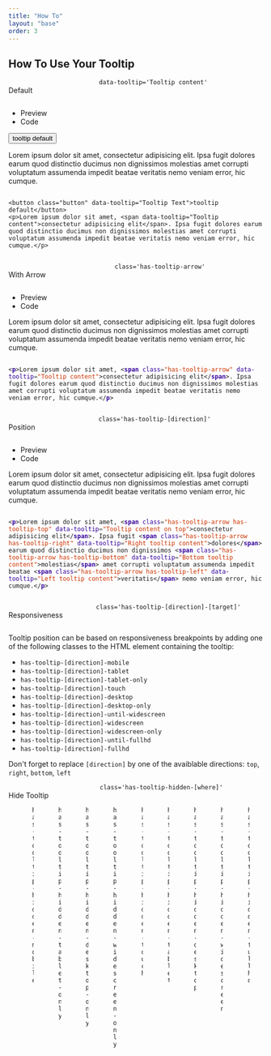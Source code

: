```yaml
---
title: "How To"
layout: "base"
order: 3
---
```


<h2 class="subtitle is-2 my-4">How To Use Your Tooltip</h2>

<!-- Default Tab -->
<div class="panel mt-2" data-pagefind-body>
<div class="panel-heading">
  <div class="columns is-mobile is-multiline is-centered">
    <div class="column is-12-mobile is-flex is-justify-content-start custom-mobile-center">
      <p>Default</p>
    </div>
    <div class="column is-12-mobile is-flex is-justify-content-end custom-mobile-center">
      <code class="has-background-grey-lighter has-text-grey-dark px-2 py-1 is-size-7">data-tooltip='Tooltip content'</code>
    </div>
  </div>
</div>
  <div class="panel-tabs is-toggle is-boxed">
    <div class="tabs is-toggle is-boxed">
      <ul class="mt-2">
        <li class="is-active" data-toggle="tab" data-target="#previewdefault" aria-selected="true"><a>Preview</a></li>
        <li data-toggle="tab" data-target="#previewCodedefault" aria-selected="false"><a>Code</a></li>
      </ul>
    </div>
  </div>
  <div class="tab-content">
    <div class="panel-block tab-pane is-active panel-height" id="previewdefault" role="tabpanel" aria-labelledby="preview-default">
      <div class="content">
        <button class="button mb-2" data-tooltip="Tooltip content">tooltip default</button>
        <p>Lorem ipsum dolor sit amet, <span data-tooltip="Tooltip content">consectetur adipisicing elit</span>. Ipsa fugit dolores earum quod distinctio ducimus non dignissimos molestias amet corrupti voluptatum assumenda impedit beatae veritatis nemo veniam error, hic cumque.</p>
      </div>
    </div>
    <div class="panel-block tab-pane is-hidden panel-height" id="previewCodedefault" role="tabpanel" aria-labelledby="preview-code-default">
      <div class="highlight">
        <pre><code data-lang="html">
&lt;button class="button" data-tooltip="Tooltip Text"&gt;tooltip default&lt;/button&gt;
&lt;p&gt;Lorem ipsum dolor sit amet, &lt;span data-tooltip="Tooltip content"&gt;consectetur adipisicing elit&lt;/span&gt;. Ipsa fugit dolores earum quod distinctio ducimus non dignissimos molestias amet corrupti voluptatum assumenda impedit beatae veritatis nemo veniam error, hic cumque.&lt;/p&gt;
        </code></pre>
      </div>
    </div>
  </div>
</div>

<!-- With Arrow Tab -->
<div class="panel mt-4" data-pagefind-body>
  <div class="panel-heading">
  <div class="columns is-mobile is-multiline is-centered">
    <div class="column is-12-mobile is-flex is-justify-content-start custom-mobile-center">
      <p>With Arrow</p>
    </div>
    <div class="column is-12-mobile is-flex is-justify-content-end custom-mobile-center">
      <code class="has-background-grey-lighter has-text-grey-dark px-2 py-1 is-size-7">class='has-tooltip-arrow'</code>
    </div>
  </div>
  </div>
    <div class="panel-tabs">
        <div class="tabs is-toggle is-boxed">
            <ul class="mt-2">
                <li class="is-active" data-toggle="tab" data-target="#previewarrow" aria-selected="true"><a>Preview</a></li>
                <li data-toggle="tab" data-target="#previewCodearrow" aria-selected="false"><a>Code</a></li>
            </ul>
        </div>
    </div>
    <div class="tab-content">
        <div class="panel-block tab-pane is-active panel-height" id="previewarrow" role="tabpanel" aria-labelledby="preview-arrow">
            <p>Lorem ipsum dolor sit amet, <span class="has-tooltip-arrow" data-tooltip="Tooltip content">consectetur adipisicing elit</span>. Ipsa fugit dolores earum quod distinctio ducimus non dignissimos molestias amet corrupti voluptatum assumenda impedit beatae veritatis nemo veniam error, hic cumque.</p>
        </div>
        <div class="panel-block tab-pane is-hidden panel-height" id="previewCodearrow" role="tabpanel" aria-labelledby="preview-code-arrow">
            <div class="highlight">
                <pre><code data-lang="html">
&lt;<span style="color:#309;font-weight:bold">p</span>&gt;Lorem ipsum dolor sit amet, &lt;<span style="color:#309;font-weight:bold">span</span> <span style="color:#309">class</span><span style="color:#555">=</span><span style="color:#c30">&#34;has-tooltip-arrow&#34;</span> <span style="color:#309">data-tooltip</span><span style="color:#555">=</span><span style="color:#c30">&#34;Tooltip content&#34;</span>&gt;consectetur adipisicing elit&lt;/<span style="color:#309;font-weight:bold">span</span>&gt;. Ipsa fugit dolores earum quod distinctio ducimus non dignissimos molestias amet corrupti voluptatum assumenda impedit beatae veritatis nemo veniam error, hic cumque.&lt;/<span style="color:#309;font-weight:bold">p</span>&gt;
                </code></pre>
            </div>
        </div>
    </div>
</div>

<!-- Position Tab -->
<div class="panel mt-4" data-pagefind-body>
  <div class="panel-heading">
    <div class="columns is-mobile is-multiline is-centered">
      <div class="column is-12-mobile is-flex is-justify-content-start custom-mobile-center">
        <p>Position</p>
      </div>
      <div class="column is-12-mobile is-flex is-justify-content-end custom-mobile-center">
        <code class="has-background-grey-lighter has-text-grey-dark px-2 py-1 is-size-7">class='has-tooltip-[direction]'</code>
      </div>
    </div>  
  </div>
    <div class="panel-tabs">
        <div class="tabs is-toggle is-boxed">
            <ul class="mt-2">
                <li class="is-active" data-toggle="tab" data-target="#previewposition" aria-selected="true"><a>Preview</a></li>
                <li data-toggle="tab" data-target="#previewCodeposition" aria-selected="false"><a>Code</a></li>
            </ul>
        </div>
    </div>
    <div class="tab-content">
        <div class="panel-block tab-pane is-active panel-height" id="previewposition" role="tabpanel" aria-labelledby="preview-position">
            <p>Lorem ipsum dolor sit amet, <span class="has-tooltip-arrow has-tooltip-top" data-tooltip="Tooltip content on top">consectetur adipisicing elit</span>. Ipsa fugit <span class="has-tooltip-arrow has-tooltip-right" data-tooltip="Right tooltip content">dolores</span> earum quod distinctio ducimus non dignissimos <span class="has-tooltip-arrow has-tooltip-bottom" data-tooltip="Bottom tooltip content">molestias</span> amet corrupti voluptatum assumenda impedit beatae <span class="has-tooltip-arrow has-tooltip-left" data-tooltip="Left tooltip content">veritatis</span> nemo veniam error, hic cumque.</p>
        </div>
        <div class="panel-block tab-pane is-hidden panel-height" id="previewCodeposition" role="tabpanel" aria-labelledby="preview-code-position">
            <div class="highlight">
                <pre><code data-lang="html">
&lt;<span style="color:#309;font-weight:bold">p</span>&gt;Lorem ipsum dolor sit amet, &lt;<span style="color:#309;font-weight:bold">span</span> <span style="color:#309">class</span><span style="color:#555">=</span><span style="color:#c30">&#34;has-tooltip-arrow has-tooltip-top&#34;</span> <span style="color:#309">data-tooltip</span><span style="color:#555">=</span><span style="color:#c30">&#34;Tooltip content on top&#34;</span>&gt;consectetur adipisicing elit&lt;/<span style="color:#309;font-weight:bold">span</span>&gt;. Ipsa fugit &lt;<span style="color:#309;font-weight:bold">span</span> <span style="color:#309">class</span><span style="color:#555">=</span><span style="color:#c30">&#34;has-tooltip-arrow has-tooltip-right&#34;</span> <span style="color:#309">data-tooltip</span><span style="color:#555">=</span><span style="color:#c30">&#34;Right tooltip content&#34;</span>&gt;dolores&lt;/<span style="color:#309;font-weight:bold">span</span>&gt; earum quod distinctio ducimus non dignissimos &lt;<span style="color:#309;font-weight:bold">span</span> <span style="color:#309">class</span><span style="color:#555">=</span><span style="color:#c30">&#34;has-tooltip-arrow has-tooltip-bottom&#34;</span> <span style="color:#309">data-tooltip</span><span style="color:#555">=</span><span style="color:#c30">&#34;Bottom tooltip content&#34;</span>&gt;molestias&lt;/<span style="color:#309;font-weight:bold">span</span>&gt; amet corrupti voluptatum assumenda impedit beatae &lt;<span style="color:#309;font-weight:bold">span</span> <span style="color:#309">class</span><span style="color:#555">=</span><span style="color:#c30">&#34;has-tooltip-arrow has-tooltip-left&#34;</span> <span style="color:#309">data-tooltip</span><span style="color:#555">=</span><span style="color:#c30">&#34;Left tooltip content&#34;</span>&gt;veritatis&lt;/<span style="color:#309;font-weight:bold">span</span>&gt; nemo veniam error, hic cumque.&lt;/<span style="color:#309;font-weight:bold">p</span>&gt;
                </code></pre>
            </div>
        </div>
    </div>
</div>

<!-- Responsive Tab -->
<div class="panel mt-4" data-pagefind-body>
  <div class="panel-heading">
    <div class="columns is-mobile is-multiline is-centered">
      <div class="column is-12-mobile is-flex is-justify-content-start custom-mobile-center">
        <p>Responsiveness</p>
      </div>
    <div class="column is-12-mobile is-flex is-justify-content-end custom-mobile-center">
      <code class="has-background-grey-lighter has-text-grey-dark px-2 py-1 is-size-7">class='has-tooltip-[direction]-[target]'</code>
    </div>
  </div>
</div>
  <div class="panel-block">
    <div class="panel-content">
      <p>Tooltip position can be based on responsiveness breakpoints by adding one of the following classes to the HTML element containing the tooltip:</p>
      <ul>
        <li class="has-tooltip-right-mobile" data-tooltip="has-tooltip-right-mobile"><code>has-tooltip-[direction]-mobile</code></li>
        <li class="has-tooltip-top-tablet" data-tooltip="has-tooltip-top-tablet"><code>has-tooltip-[direction]-tablet</code></li>
        <li class="has-tooltip-left-tablet-only" data-tooltip="has-tooltip-left-tablet-only"><code>has-tooltip-[direction]-tablet-only</code></li>
        <li class="has-tooltip-right-touch" data-tooltip="has-tooltip-right-touch"><code>has-tooltip-[direction]-touch</code></li>
        <li class="has-tooltip-top-desktop" data-tooltip="has-tooltip-top-desktop"><code>has-tooltip-[direction]-desktop</code></li>
        <li class="has-tooltip-left-desktop-only" data-tooltip="has-tooltip-left-desktop-only"><code>has-tooltip-[direction]-desktop-only</code></li>
        <li class="has-tooltip-right-until-widescreen" data-tooltip="has-tooltip-right-until-widescreen"><code>has-tooltip-[direction]-until-widescreen</code></li>
        <li class="has-tooltip-top-widescreen" data-tooltip="has-tooltip-top-widescreen"><code>has-tooltip-[direction]-widescreen</code></li>
        <li class="has-tooltip-left-widescreen-only" data-tooltip="has-tooltip-left-widescreen-only"><code>has-tooltip-[direction]-widescreen-only</code></li>
        <li class="has-tooltip-right-until-fullhd" data-tooltip="has-tooltip-right-until-fullhd"><code>has-tooltip-[direction]-until-fullhd</code></li>
        <li class="has-tooltip-top-fullhd" data-tooltip="has-tooltip-top-fullhd"><code>has-tooltip-[direction]-fullhd</code></li>
      </ul>
<p>Don't forget to replace <code>[direction]</code>&nbsp;by one of the avaiblable directions: <code>top</code>, <code>right</code>, <code>bottom</code>, <code>left</code></p>
    </div>
  </div>
</div>

<!-- Hidden Tab -->
<div class="panel" data-pagefind-body>
  <div class="panel-heading">
  <div class="columns is-mobile is-multiline is-centered">
    <div class="column is-12-mobile is-flex is-justify-content-start custom-mobile-center">
      <p>Hide Tooltip</p>
    </div>
    <div class="column is-12-mobile is-flex is-justify-content-end custom-mobile-center">
      <code class="has-background-grey-lighter has-text-grey-dark px-2 py-1 is-size-7">class='has-tooltip-hidden-[where]'</code>
    </div>
  </div>  
  </div>  
   <div class="panel-block">
    <div class="columns is-multiline">
        <!-- Header Row (hidden on mobile) -->
        <div class="column is-full is-hidden-mobile">
            <div class="columns">
                <div class="column is-4"><strong>Class</strong></div>
                <div class="column"><strong>Mobile</strong></div>
                <div class="column"><strong>Tablet</strong></div>
                <div class="column"><strong>Desktop</strong></div>
                <div class="column"><strong>Widescreen</strong></div>
                <div class="column"><strong>FullHD</strong></div>
            </div>
        </div>
        <!-- Tooltip Rows -->
        <div class="column is-full">
            <div class="columns is-multiline">
                <div class="column is-4-tablet is-full-mobile has-tooltip-hidden-mobile" data-tooltip="has-tooltip-hidden-mobile">
                    <code>has-tooltip-hidden-mobile</code>
                </div>
                <div class="column is-8-tablet is-full-mobile">
                    <div class="columns is-mobile">
                        <div class="column"><span class="tag is-danger">hidden</span></div>
                        <div class="column"><span class="tag is-success">visible</span></div>
                        <div class="column"><span class="tag is-success">visible</span></div>
                        <div class="column"><span class="tag is-success">visible</span></div>
                        <div class="column"><span class="tag is-success">visible</span></div>
                    </div>
                </div>
            </div>
        </div>
        <div class="column is-full">
            <div class="columns is-multiline">
                <div class="column is-4-tablet is-full-mobile has-tooltip-hidden-tablet-only" data-tooltip="has-tooltip-hidden-tablet-only">
                    <code>has-tooltip-hidden-tablet-only</code>
                </div>
                <div class="column is-8-tablet is-full-mobile">
                    <div class="columns is-mobile">
                        <div class="column"><span class="tag is-success">visible</span></div>
                        <div class="column"><span class="tag is-danger">hidden</span></div>
                        <div class="column"><span class="tag is-success">visible</span></div>
                        <div class="column"><span class="tag is-success">visible</span></div>
                        <div class="column"><span class="tag is-success">visible</span></div>
                    </div>
                </div>
            </div>
        </div>
        <div class="column is-full">
            <div class="columns is-multiline">
                <div class="column is-4-tablet is-full-mobile has-tooltip-hidden-desktop-only" data-tooltip="has-tooltip-hidden-desktop-only">
                    <code>has-tooltip-hidden-desktop-only</code>
                </div>
                <div class="column is-8-tablet is-full-mobile">
                    <div class="columns is-mobile">
                        <div class="column"><span class="tag is-success">visible</span></div>
                        <div class="column"><span class="tag is-success">visible</span></div>
                        <div class="column"><span class="tag is-danger">hidden</span></div>
                        <div class="column"><span class="tag is-success">visible</span></div>
                        <div class="column"><span class="tag is-success">visible</span></div>
                    </div>
                </div>
            </div>
        </div>
        <div class="column is-full">
            <div class="columns is-multiline">
                <div class="column is-4-tablet is-full-mobile has-tooltip-hidden-widescreen-only" data-tooltip="has-tooltip-hidden-widescreen-only">
                    <code>has-tooltip-hidden-widescreen-only</code>
                </div>
                <div class="column is-8-tablet is-full-mobile">
                    <div class="columns is-mobile">
                        <div class="column"><span class="tag is-success">visible</span></div>
                        <div class="column"><span class="tag is-success">visible</span></div>
                        <div class="column"><span class="tag is-success">visible</span></div>
                        <div class="column"><span class="tag is-danger">hidden</span></div>
                        <div class="column"><span class="tag is-success">visible</span></div>
                    </div>
                </div>
            </div>
        </div>
        <div class="column is-full">
            <div class="columns is-multiline">
                <div class="column is-4-tablet is-full-mobile has-tooltip-hidden-touch" data-tooltip="has-tooltip-hidden-touch">
                    <code>has-tooltip-hidden-touch</code>
                </div>
                <div class="column is-8-tablet is-full-mobile">
                    <div class="columns is-mobile">
                        <div class="column"><span class="tag is-danger">hidden</span></div>
                        <div class="column"><span class="tag is-danger">hidden</span></div>
                        <div class="column"><span class="tag is-success">visible</span></div>
                        <div class="column"><span class="tag is-success">visible</span></div>
                        <div class="column"><span class="tag is-success">visible</span></div>
                    </div>
                </div>
            </div>
        </div>
        <div class="column is-full">
            <div class="columns is-multiline">
                <div class="column is-4-tablet is-full-mobile has-tooltip-hidden-tablet" data-tooltip="has-tooltip-hidden-tablet">
                    <code>has-tooltip-hidden-tablet</code>
                </div>
                <div class="column is-8-tablet is-full-mobile">
                    <div class="columns is-mobile">
                        <div class="column"><span class="tag is-success">visible</span></div>
                        <div class="column"><span class="tag is-danger">hidden</span></div>
                        <div class="column"><span class="tag is-danger">hidden</span></div>
                        <div class="column"><span class="tag is-danger">hidden</span></div>
                        <div class="column"><span class="tag is-danger">hidden</span></div>
                    </div>
                </div>
            </div>
        </div>
        <div class="column is-full">
            <div class="columns is-multiline">
                <div class="column is-4-tablet is-full-mobile has-tooltip-hidden-desktop" data-tooltip="has-tooltip-hidden-desktop">
                    <code>has-tooltip-hidden-desktop</code>
                </div>
                <div class="column is-8-tablet is-full-mobile">
                    <div class="columns is-mobile">
                        <div class="column"><span class="tag is-success">visible</span></div>
                        <div class="column"><span class="tag is-success">visible</span></div>
                        <div class="column"><span class="tag is-danger">hidden</span></div>
                        <div class="column"><span class="tag is-danger">hidden</span></div>
                        <div class="column"><span class="tag is-danger">hidden</span></div>
                    </div>
                </div>
            </div>
        </div>
        <div class="column is-full">
            <div class="columns is-multiline">
                <div class="column is-4-tablet is-full-mobile has-tooltip-hidden-widescreen" data-tooltip="has-tooltip-hidden-widescreen">
                    <code>has-tooltip-hidden-widescreen</code>
                </div>
                <div class="column is-8-tablet is-full-mobile">
                    <div class="columns is-mobile">
                        <div class="column"><span class="tag is-success">visible</span></div>
                        <div class="column"><span class="tag is-success">visible</span></div>
                        <div class="column"><span class="tag is-success">visible</span></div>
                        <div class="column"><span class="tag is-danger">hidden</span></div>
                        <div class="column"><span class="tag is-danger">hidden</span></div>
                    </div>
                </div>
            </div>
        </div>
        <div class="column is-full">
            <div class="columns is-multiline">
                <div class="column is-4-tablet is-full-mobile has-tooltip-hidden-fullhd" data-tooltip="has-tooltip-hidden-fullhd">
                    <code>has-tooltip-hidden-fullhd</code>
                </div>
                <div class="column is-8-tablet is-full-mobile">
                    <div class="columns is-mobile">
                        <div class="column"><span class="tag is-success">visible</span></div>
                        <div class="column"><span class="tag is-success">visible</span></div>
                        <div class="column"><span class="tag is-success">visible</span></div>
                        <div class="column"><span class="tag is-success">visible</span></div>
                        <div class="column"><span class="tag is-danger">hidden</span></div>
                    </div>
                </div>
            </div>
        </div>
    </div>
</div>
</div>